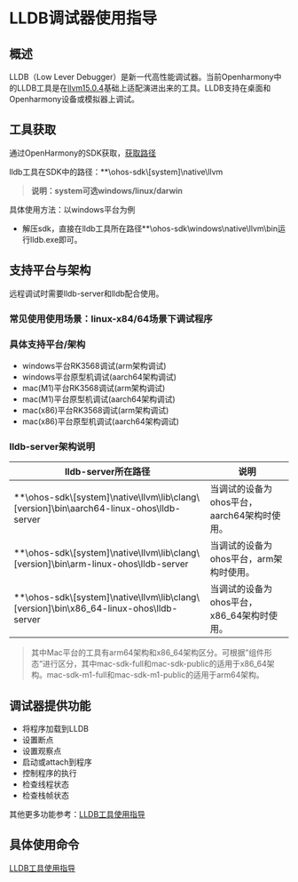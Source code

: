 # LLDB调试器使用指导
## 概述
LLDB（Low Lever Debugger）是新一代高性能调试器。当前Openharmony中的LLDB工具是在[llvm15.0.4](https://github.com/llvm/llvm-project/releases/tag/llvmorg-15.0.4)基础上适配演进出来的工具。LLDB支持在桌面和Openharmony设备或模拟器上调试。
## 工具获取
通过OpenHarmony的SDK获取，[获取路径](http://ci.openharmony.cn/dailys/dailybuilds)

lldb工具在SDK中的路径：**\ohos-sdk\\\[system]\native\llvm
> **说明：system可选windows/linux/darwin**
>
具体使用方法：以windows平台为例

- 解压sdk，直接在lldb工具所在路径\**\ohos-sdk\windows\native\llvm\bin运行lldb.exe即可。
## 支持平台与架构
远程调试时需要lldb-server和lldb配合使用。
### 常见使用使用场景：linux-x84/64场景下调试程序
>
### 具体支持平台/架构

- windows平台RK3568调试(arm架构调试)
- windows平台原型机调试(aarch64架构调试)
- mac(M1)平台RK3568调试(arm架构调试)
- mac(M1)平台原型机调试(aarch64架构调试)
- mac(x86)平台RK3568调试(arm架构调试)
- mac(x86)平台原型机调试(aarch64架构调试)

### lldb-server架构说明

| lldb-server所在路径                                          | 说明                                        |
| ------------------------------------------------------------ | ------------------------------------------- |
| **\ohos-sdk\\[system]\native\llvm\lib\clang\\\[version]\bin\aarch64-linux-ohos\lldb-server | 当调试的设备为ohos平台，aarch64架构时使用。 |
| **\ohos-sdk\\\[system]\native\llvm\lib\clang\\\[version]\bin\arm-linux-ohos\lldb-server | 当调试的设备为ohos平台，arm架构时使用。     |
| **\ohos-sdk\\\[system]\native\llvm\lib\clang\\\[version]\bin\x86_64-linux-ohos\lldb-server | 当调试的设备为ohos平台，x86_64架构时使用。  |



> 其中Mac平台的工具有arm64架构和x86_64架构区分。可根据”组件形态“进行区分，其中mac-sdk-full和mac-sdk-public的适用于x86_64架构。mac-sdk-m1-full和mac-sdk-m1-public的适用于arm64架构。
>
## 调试器提供功能
- 将程序加载到LLDB
- 设置断点
- 设置观察点
- 启动或attach到程序
- 控制程序的执行
- 检查线程状态
- 检查栈帧状态

其他更多功能参考：[LLDB工具使用指导](https://gitee.com/xwx1135370/third_party_llvm-project/blob/readme/lldb/README_zh.md)

## 具体使用命令
[LLDB工具使用指导](https://gitee.com/xwx1135370/third_party_llvm-project/blob/readme/lldb/README_zh.md)

